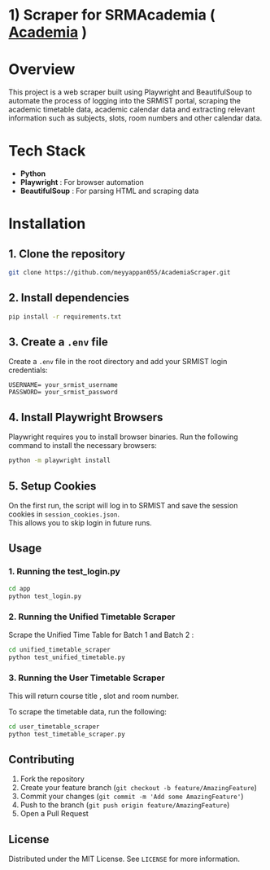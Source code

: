# 1) Scraper for SRMAcademia ( [Academia](https://academia.srmist.edu.in/#) )

# Overview
 
This project is a web scraper built using Playwright and BeautifulSoup to automate the process of logging into the SRMIST portal, scraping the academic timetable data, academic calendar data and extracting relevant information such as subjects, slots, room numbers and other calendar data.


# Tech Stack
- **Python**
- **Playwright** : For browser automation
- **BeautifulSoup** : For parsing HTML and scraping data


# Installation

## 1. Clone the repository
```bash
git clone https://github.com/meyyappan055/AcademiaScraper.git
```

## 2. Install dependencies

```bash
pip install -r requirements.txt
```

## 3. Create a `.env` file

Create a `.env` file in the root directory and add your SRMIST login credentials:

```env
USERNAME= your_srmist_username
PASSWORD= your_srmist_password
```

## 4. Install Playwright Browsers

Playwright requires you to install browser binaries. Run the following command to install the necessary browsers:

```bash
python -m playwright install
```

## 5. Setup Cookies

On the first run, the script will log in to SRMIST and save the session cookies in `session_cookies.json`.  
This allows you to skip login in future runs.

## Usage

### 1. Running the test_login.py

```bash
cd app
python test_login.py
```


### 2. Running the Unified Timetable Scraper

Scrape the Unified Time Table for Batch 1 and Batch 2 :

```bash
cd unified_timetable_scraper
python test_unified_timetable.py
```

### 3. Running the User Timetable Scraper

This will return course title , slot and room number.

To scrape the timetable data, run the following:

```bash
cd user_timetable_scraper
python test_timetable_scraper.py
```

## Contributing

1. Fork the repository
2. Create your feature branch (`git checkout -b feature/AmazingFeature`)
3. Commit your changes (`git commit -m 'Add some AmazingFeature'`)
4. Push to the branch (`git push origin feature/AmazingFeature`)
5. Open a Pull Request

## License

Distributed under the MIT License. See `LICENSE` for more information.

